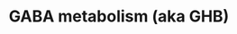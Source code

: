 ---
annotations:
- id: DOID:0060176
  parent: genetic disease
  type: Disease Ontology
  value: gamma-amino butyric acid metabolism disorder
- id: DOID:0060175
  parent: genetic disease
  type: Disease Ontology
  value: succinic semialdehyde dehydrogenase deficiency
- id: PW:0000412
  parent: classic metabolic pathway
  type: Pathway Ontology
  value: gamma-aminobutyric acid metabolic pathway
- id: DOID:0060174
  parent: genetic disease
  type: Disease Ontology
  value: GABA aminotransferase deficiency
- id: PW:0001229
  parent: classic metabolic pathway
  type: Pathway Ontology
  value: xenobiotic metabolic pathway
- id: PW:0000407
  parent: classic metabolic pathway
  type: Pathway Ontology
  value: neurotransmitter metabolic pathway
authors:
- DeSl
- Egonw
- Yasminomar
- Finterly
- Fehrhart
communities:
- IEM
- RareDiseases
description: Gamma-Hydroxybutyric acid (GHB) is a naturally occurring neurotransmitter
  and a psychoactive drug. This compound is a precursor to GABA, glutamate, and glycine
  in certain brain areas, acts on the GHB receptor and is a weak agonist at the GABAB
  receptor. GHB has been used in a medical setting as a general anesthetic and as
  a treatment for cataplexy, narcolepsy, and alcoholism. It is also used illegally
  as an intoxicant, to try to increase athletic performance, and as a date rape drug.
  GHB is also produced as a result of fermentation, and is found in small quantities
  in some beers and wines, beef and small citrus fruits. Succinic semialdehyde dehydrogenase
  deficiency is a disease that causes GHB to accumulate in the blood.  Part of this
  pathway was inspired by Edition 5, Chapter 24 (Fig.24.2) of the book of Blau (ISBN
  9783030677268) (Ed.4 Chapter 5, Fig. 5.3).
last-edited: 2021-11-30
ndex: 73c5ed6e-8b69-11eb-9e72-0ac135e8bacf
organisms:
- Homo sapiens
redirect_from:
- /index.php/Pathway:WP4157
- /instance/WP4157
- /instance/WP4157_rr124222
revision: r124222
schema-jsonld:
- '@context': https://schema.org/
  '@id': https://wikipathways.github.io/pathways/WP4157.html
  '@type': Dataset
  creator:
    '@type': Organization
    name: WikiPathways
  description: Gamma-Hydroxybutyric acid (GHB) is a naturally occurring neurotransmitter
    and a psychoactive drug. This compound is a precursor to GABA, glutamate, and
    glycine in certain brain areas, acts on the GHB receptor and is a weak agonist
    at the GABAB receptor. GHB has been used in a medical setting as a general anesthetic
    and as a treatment for cataplexy, narcolepsy, and alcoholism. It is also used
    illegally as an intoxicant, to try to increase athletic performance, and as a
    date rape drug. GHB is also produced as a result of fermentation, and is found
    in small quantities in some beers and wines, beef and small citrus fruits. Succinic
    semialdehyde dehydrogenase deficiency is a disease that causes GHB to accumulate
    in the blood.  Part of this pathway was inspired by Edition 5, Chapter 24 (Fig.24.2)
    of the book of Blau (ISBN 9783030677268) (Ed.4 Chapter 5, Fig. 5.3).
  keywords:
  - '1,4-butanediol '
  - 2-ketoglutarate
  - 2-oxo-4-hydroxybutanoic
  - 3,4-dihydroxybutyric acid
  - 3-hydroxypropionic
  - 3-oxo-4-hydroxybutanoic
  - 3-oxo-4-hydroxybutyric acid
  - 4,5-dihydroxyhexanoic acid
  - 4,5-dihydroxyhexanoic acid lactone
  - 4-butyrolactone
  - 4-hydroxybutyraldehyde
  - 4-hydroxybutyric acid
  - ADH
  - ALDH
  - D-2-hydroxyglutarate
  - D-2-hydroxyglutarate transhydrogenase
  - D-2-hydroxyglutaric acid
  - GABAT
  - GAD
  - GAD1
  - GAD2
  - GHB dehydro-genase
  - GLS (kidney)
  - GLS2 (liver)
  - Glutaminase
  - Homocarnosinase/carnosinase
  - MAOB
  - N-Acetyl gamma-aminobutyraldehyde
  - N-Acetyl gamma-aminobutyrate
  - N-Acetylputrescine
  - PLP
  - Putrescine
  - SSA reductase
  - SSADH
  - Serum paraoxonase/lactonase 3
  - Serum paraoxonase/lactonase 3 (a)
  - Serum paraoxonase/lactonase 3 (b)
  - 'Serum paraoxonase/lactonase 3 (c) '
  - alpha-ketoglutarate
  - beta-alanine
  - gamma-aminobutanoic acid (GABA)
  - gamma-hydroxybutyric acid (GHB)
  - glutamic acid
  - glutamine
  - glycolic acid
  - homocarnosine
  - lactamase
  - malonic semialdehyde
  - succinic acid
  - 'succinic semialdehyde '
  - uracil
  license: CC0
  name: GABA metabolism (aka GHB)
seo: CreativeWork
title: GABA metabolism (aka GHB)
wpid: WP4157
---
